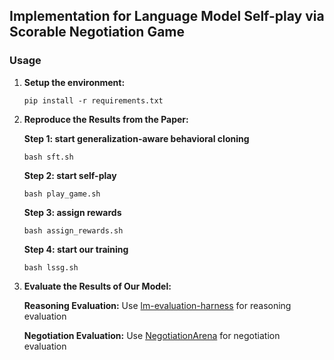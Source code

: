 ## Implementation for Language Model Self-play via Scorable Negotiation Game

### Usage

1. **Setup the environment:**
   ```
   pip install -r requirements.txt
   ```

2. **Reproduce the Results from the Paper:**

   **Step 1: start generalization-aware behavioral cloning**
   ```
   bash sft.sh
   ```

   **Step 2: start self-play**
   ```
   bash play_game.sh
   ```

   **Step 3: assign rewards**
   ```
   bash assign_rewards.sh
   ```

   **Step 4: start our training**
   ```
   bash lssg.sh
   ```

3. **Evaluate the Results of Our Model:**

   **Reasoning Evaluation:**
   Use [lm-evaluation-harness]([https://openai.com](https://github.com/EleutherAI/lm-evaluation-harness)) for reasoning evaluation

   **Negotiation Evaluation:**
   Use [NegotiationArena]([https://openai.com]([https://github.com/EleutherAI/lm-evaluation-harness](https://github.com/vinid/NegotiationArena))) for negotiation evaluation
